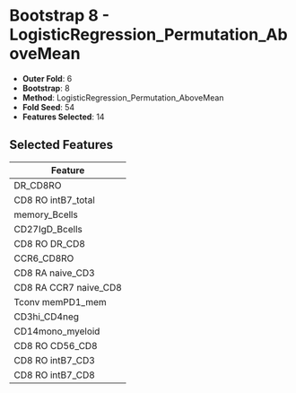 # Bootstrap 8 - LogisticRegression_Permutation_AboveMean

- **Outer Fold**: 6
- **Bootstrap**: 8
- **Method**: LogisticRegression_Permutation_AboveMean
- **Fold Seed**: 54
- **Features Selected**: 14

## Selected Features

| Feature |
|---------|
| DR_CD8RO |
| CD8 RO intB7_total |
| memory_Bcells |
| CD27IgD_Bcells |
| CD8 RO DR_CD8 |
| CCR6_CD8RO |
| CD8 RA naive_CD3 |
| CD8 RA CCR7 naive_CD8 |
| Tconv memPD1_mem |
| CD3hi_CD4neg |
| CD14mono_myeloid |
| CD8 RO CD56_CD8 |
| CD8 RO intB7_CD3 |
| CD8 RO intB7_CD8 |
